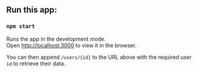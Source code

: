 ## Run this app:

### `npm start`

Runs the app in the development mode.\
Open [http://localhost:3000](http://localhost:3000) to view it in the browser.

You can then append `/users/{id}` to the URL above with the required user `id` to retrieve their data.
